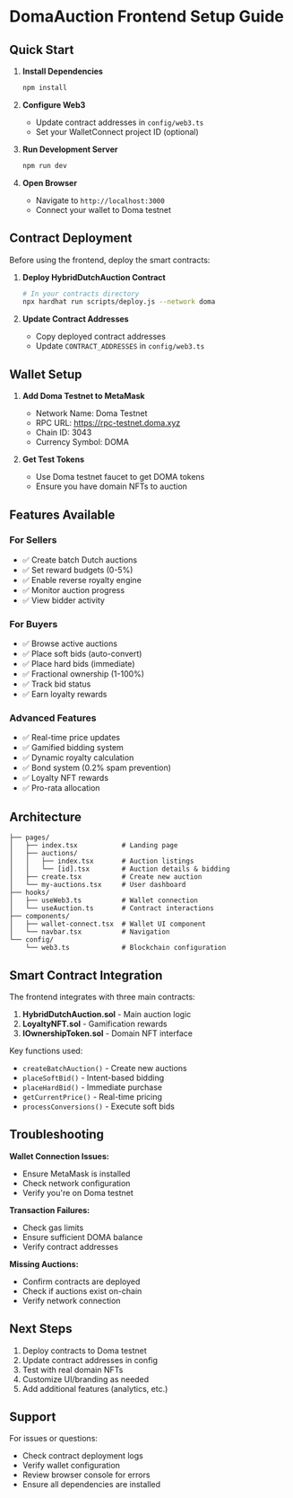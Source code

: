 # DomaAuction Frontend Setup Guide

## Quick Start

1. **Install Dependencies**
   ```bash
   npm install
   ```

2. **Configure Web3**
   - Update contract addresses in `config/web3.ts`
   - Set your WalletConnect project ID (optional)

3. **Run Development Server**
   ```bash
   npm run dev
   ```

4. **Open Browser**
   - Navigate to `http://localhost:3000`
   - Connect your wallet to Doma testnet

## Contract Deployment

Before using the frontend, deploy the smart contracts:

1. **Deploy HybridDutchAuction Contract**
   ```bash
   # In your contracts directory
   npx hardhat run scripts/deploy.js --network doma
   ```

2. **Update Contract Addresses**
   - Copy deployed contract addresses
   - Update `CONTRACT_ADDRESSES` in `config/web3.ts`

## Wallet Setup

1. **Add Doma Testnet to MetaMask**
   - Network Name: Doma Testnet
   - RPC URL: https://rpc-testnet.doma.xyz
   - Chain ID: 3043
   - Currency Symbol: DOMA

2. **Get Test Tokens**
   - Use Doma testnet faucet to get DOMA tokens
   - Ensure you have domain NFTs to auction

## Features Available

### For Sellers
- ✅ Create batch Dutch auctions
- ✅ Set reward budgets (0-5%)
- ✅ Enable reverse royalty engine
- ✅ Monitor auction progress
- ✅ View bidder activity

### For Buyers
- ✅ Browse active auctions
- ✅ Place soft bids (auto-convert)
- ✅ Place hard bids (immediate)
- ✅ Fractional ownership (1-100%)
- ✅ Track bid status
- ✅ Earn loyalty rewards

### Advanced Features
- ✅ Real-time price updates
- ✅ Gamified bidding system
- ✅ Dynamic royalty calculation
- ✅ Bond system (0.2% spam prevention)
- ✅ Loyalty NFT rewards
- ✅ Pro-rata allocation

## Architecture

```
├── pages/
│   ├── index.tsx           # Landing page
│   ├── auctions/
│   │   ├── index.tsx       # Auction listings
│   │   └── [id].tsx        # Auction details & bidding
│   ├── create.tsx          # Create new auction
│   └── my-auctions.tsx     # User dashboard
├── hooks/
│   ├── useWeb3.ts          # Wallet connection
│   └── useAuction.ts       # Contract interactions
├── components/
│   ├── wallet-connect.tsx  # Wallet UI component
│   └── navbar.tsx          # Navigation
└── config/
    └── web3.ts             # Blockchain configuration
```

## Smart Contract Integration

The frontend integrates with three main contracts:

1. **HybridDutchAuction.sol** - Main auction logic
2. **LoyaltyNFT.sol** - Gamification rewards  
3. **IOwnershipToken.sol** - Domain NFT interface

Key functions used:
- `createBatchAuction()` - Create new auctions
- `placeSoftBid()` - Intent-based bidding
- `placeHardBid()` - Immediate purchase
- `getCurrentPrice()` - Real-time pricing
- `processConversions()` - Execute soft bids

## Troubleshooting

**Wallet Connection Issues:**
- Ensure MetaMask is installed
- Check network configuration
- Verify you're on Doma testnet

**Transaction Failures:**
- Check gas limits
- Ensure sufficient DOMA balance
- Verify contract addresses

**Missing Auctions:**
- Confirm contracts are deployed
- Check if auctions exist on-chain
- Verify network connection

## Next Steps

1. Deploy contracts to Doma testnet
2. Update contract addresses in config
3. Test with real domain NFTs
4. Customize UI/branding as needed
5. Add additional features (analytics, etc.)

## Support

For issues or questions:
- Check contract deployment logs
- Verify wallet configuration
- Review browser console for errors
- Ensure all dependencies are installed
